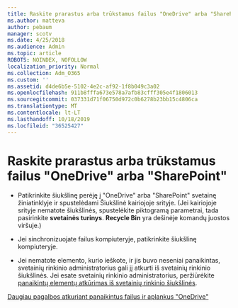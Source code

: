 ```yaml
---
title: Raskite prarastus arba trūkstamus failus "OneDrive" arba "SharePoint"
ms.author: matteva
author: pebaum
manager: scotv
ms.date: 4/25/2018
ms.audience: Admin
ms.topic: article
ROBOTS: NOINDEX, NOFOLLOW
localization_priority: Normal
ms.collection: Adm_O365
ms.custom: ''
ms.assetid: d4de6b5e-5102-4e2c-af92-1f8b049c3a02
ms.openlocfilehash: 911b8fffa673e578a7afb83cfff305e4f1806013
ms.sourcegitcommit: 037331d71f06750d972c0b6278b23bb15c4806ca
ms.translationtype: MT
ms.contentlocale: lt-LT
ms.lasthandoff: 10/18/2019
ms.locfileid: "36525427"
---
```

# <a name="find-lost-or-missing-files-in-onedrive-or-sharepoint"></a>Raskite prarastus arba trūkstamus failus "OneDrive" arba "SharePoint"

- Patikrinkite šiukšlinę perėję į "OneDrive" arba "SharePoint" svetainę žiniatinklyje ir spustelėdami Šiukšlinė kairiojoje srityje. (Jei kairiojoje srityje nematote šiukšlinės, spustelėkite piktogramą parametrai, tada pasirinkite **svetainės turinys**. **Recycle Bin** yra dešinėje komandų juostos viršuje.) 
    
- Jei sinchronizuojate failus kompiuteryje, patikrinkite šiukšlinę kompiuteryje. 
    
- Jei nematote elemento, kurio ieškote, ir jis buvo neseniai panaikintas, svetainių rinkinio administratorius gali jį atkurti iš svetainių rinkinio šiukšlinės. Jei esate svetainių rinkinio administratorius, peržiūrėkite [panaikintų elementų atkūrimas iš svetainių rinkinio šiukšlinės](https://go.microsoft.com/fwlink/?linkid=866439).
    
[Daugiau pagalbos atkuriant panaikintus failus ir aplankus "OneDrive"](https://go.microsoft.com/fwlink/?linkid=872872)
  

